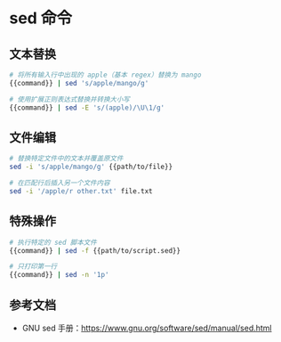 # sed 命令

## 文本替换
```bash
# 将所有输入行中出现的 apple（基本 regex）替换为 mango
{{command}} | sed 's/apple/mango/g'

# 使用扩展正则表达式替换并转换大小写
{{command}} | sed -E 's/(apple)/\U\1/g'
```

## 文件编辑
```bash
# 替换特定文件中的文本并覆盖原文件
sed -i 's/apple/mango/g' {{path/to/file}}

# 在匹配行后插入另一个文件内容
sed -i '/apple/r other.txt' file.txt
```

## 特殊操作
```bash
# 执行特定的 sed 脚本文件
{{command}} | sed -f {{path/to/script.sed}}

# 只打印第一行
{{command}} | sed -n '1p'
```

## 参考文档
- GNU sed 手册：<https://www.gnu.org/software/sed/manual/sed.html>
